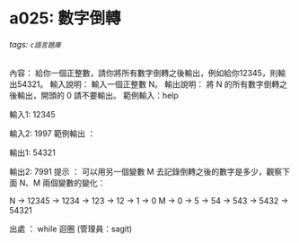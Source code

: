 # a025: 數字倒轉
###### tags: `c語言題庫`
內容：
給你一個正整數，請你將所有數字倒轉之後輸出，例如給你12345，則輸出54321。
輸入說明：
輸入一個正整數 N。
輸出說明：
將 N 的所有數字倒轉之後輸出，開頭的 0 請不要輸出。
範例輸入：help

輸入1:
12345

輸入2:
1997
範例輸出 ：

輸出1:
54321

輸出2:
7991
提示 ：
可以用另一個變數 M 去記錄倒轉之後的數字是多少，觀察下面 N、M 兩個變數的變化：

N -> 12345 -> 1234 -> 123 ->  12  ->    1   ->     0
M ->    0     ->     5   ->  54 -> 543 -> 5432 -> 54321

出處 ：
while 迴圈 (管理員：sagit)